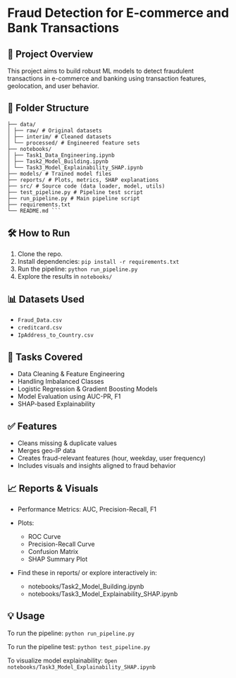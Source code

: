 # Fraud Detection for E-commerce and Bank Transactions

## 🧠 Project Overview
This project aims to build robust ML models to detect fraudulent transactions in e-commerce and banking using transaction features, geolocation, and user behavior.

## 📁 Folder Structure
```
├── data/
│ ├── raw/ # Original datasets
│ ├── interim/ # Cleaned datasets
│ └── processed/ # Engineered feature sets
├── notebooks/
│ ├── Task1_Data_Engineering.ipynb
│ ├── Task2_Model_Building.ipynb
│ └── Task3_Model_Explainability_SHAP.ipynb
├── models/ # Trained model files
├── reports/ # Plots, metrics, SHAP explanations
├── src/ # Source code (data loader, model, utils)
├── test_pipeline.py # Pipeline test script
├── run_pipeline.py # Main pipeline script
├── requirements.txt
└── README.md ``` 
```

## 🛠️ How to Run
1. Clone the repo.
2. Install dependencies: `pip install -r requirements.txt`
3. Run the pipeline: `python run_pipeline.py`
4. Explore the results in `notebooks/`

## 📊 Datasets Used
- `Fraud_Data.csv`
- `creditcard.csv`
- `IpAddress_to_Country.csv`

## 📌 Tasks Covered
- Data Cleaning & Feature Engineering
- Handling Imbalanced Classes
- Logistic Regression & Gradient Boosting Models
- Model Evaluation using AUC-PR, F1
- SHAP-based Explainability

## ✅ Features
- Cleans missing & duplicate values
- Merges geo-IP data
- Creates fraud-relevant features (hour, weekday, user frequency)
- Includes visuals and insights aligned to fraud behavior
## 📈 Reports & Visuals
- Performance Metrics: AUC, Precision-Recall, F1
- Plots:
    - ROC Curve
    - Precision-Recall Curve
    - Confusion Matrix
    - SHAP Summary Plot

- Find these in reports/ or explore interactively in:
    - notebooks/Task2_Model_Building.ipynb
    - notebooks/Task3_Model_Explainability_SHAP.ipynb

## 💡 Usage
To run the pipeline:
```python run_pipeline.py```

To run the pipeline test:
```python test_pipeline.py```

To visualize model explainability:
```Open notebooks/Task3_Model_Explainability_SHAP.ipynb```
